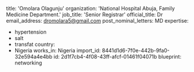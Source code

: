 title: 'Omolara Olagunju'
organization: 'National Hospital Abuja, Family Medicine Department.'
job_title: 'Senior Registrar'
official_title: Dr
email_address: dromolara5@gmail.com
post_nominal_letters: MD
expertise:
  - hypertension
  - salt
  - transfat
country:
  - Nigeria
works_in: Nigeria
import_id: 8441d1d6-7f0e-442b-9fa0-32e594a4e4bb
id: 2d1f7cb4-4f08-43ff-afcf-01461f04071b
blueprint: networking
